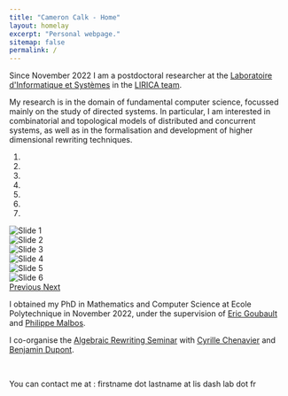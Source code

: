 ```yaml
---
title: "Cameron Calk - Home"
layout: homelay
excerpt: "Personal webpage."
sitemap: false
permalink: /
---
```


Since November 2022 I am a postdoctoral researcher at the [Laboratoire d'Informatique et Systèmes](https://www.lis-lab.fr/) in the [LIRICA team](https://www.lis-lab.fr/lirica/).

<p> My research is in the domain of fundamental computer science, focussed mainly on the study of directed systems. In particular, I am interested in combinatorial and topological models of distributed and concurrent systems, as well as in the formalisation and development of higher dimensional rewriting techniques.</p>


<div markdown="0" id="carousel" class="carousel slide" data-ride="carousel" data-interval="4000" data-pause="hover" >
    <!-- Menu -->
    <ol class="carousel-indicators">
        <li data-target="#carousel" data-slide-to="0" class="active"></li>
        <li data-target="#carousel" data-slide-to="1"></li>
        <li data-target="#carousel" data-slide-to="2"></li>
        <li data-target="#carousel" data-slide-to="3"></li>
        <li data-target="#carousel" data-slide-to="4"></li>
        <li data-target="#carousel" data-slide-to="5"></li>
        <li data-target="#carousel" data-slide-to="6"></li>
    </ol>
<!-- Items -->
    <div class="carousel-inner" markdown="0">
        <div class="item active">
            <img src="{{ site.url }}{{ site.baseurl }}/images/pubpic/CamPortrait.jpg" alt="Slide 1" />
        </div>
        <div class="item">
            <img src="{{ site.url }}{{ site.baseurl }}/images/pubpic/000074910031.jpg" alt="Slide 2" />
        </div>
        <div class="item">
            <img src="{{ site.url }}{{ site.baseurl }}/images/pubpic/Sal,man300.jpeg" alt="Slide 3" />
        </div>
        <div class="item">
            <img src="{{ site.url }}{{ site.baseurl }}/images/pubpic/000074910033.jpg" alt="Slide 4" />
        </div>
        <div class="item">
            <img src="{{ site.url }}{{ site.baseurl }}/images/pubpic/UNIVERCHELLE.jpeg" alt="Slide 5" />
        </div>       
         <div class="item">
            <img src="{{ site.url }}{{ site.baseurl }}/images/pubpic/000074910035.jpg" alt="Slide 6" />
        </div>
    </div>
  <a class="left carousel-control" href="#carousel" role="button" data-slide="prev">
    <span class="glyphicon glyphicon-chevron-left" aria-hidden="true"></span>
    <span class="sr-only">Previous</span>
  </a>
  <a class="right carousel-control" href="#carousel" role="button" data-slide="next">
    <span class="glyphicon glyphicon-chevron-right" aria-hidden="true"></span>
    <span class="sr-only">Next</span>
  </a>
</div>

<p>I obtained my PhD in Mathematics and Computer Science at Ecole Polytechnique in November 2022, under the supervision of <a href="http://www.lix.polytechnique.fr/Labo/Eric.Goubault/">Eric Goubault</a> and <a href="http://math.univ-lyon1.fr/homes-www/malbos/">Philippe Malbos</a>.</p>

<p> I co-organise the <a href="https://algrewr.pages.math.cnrs.fr/">Algebraic Rewriting Seminar</a> with <a href="https://cchenavier.pages.math.cnrs.fr/">Cyrille Chenavier</a> and <a href="https://www-fourier.univ-grenoble-alpes.fr/~dupontbe/">Benjamin Dupont</a>.</p>
    
<p><br /></p>

<p>You can contact me at : firstname dot lastname at lis dash lab dot fr
